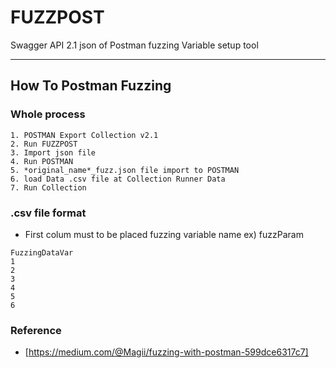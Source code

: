 # FUZZPOST
Swagger API 2.1 json of Postman fuzzing Variable setup tool

---

## How To Postman Fuzzing

### Whole process
```
1. POSTMAN Export Collection v2.1 
2. Run FUZZPOST
3. Import json file 
4. Run POSTMAN
5. *original_name*_fuzz.json file import to POSTMAN
6. load Data .csv file at Collection Runner Data
7. Run Collection
```

### .csv file format 
- First colum must to be placed fuzzing variable name ex) fuzzParam

```
FuzzingDataVar
1
2
3
4
5
6
```

### Reference
- [https://medium.com/@Magii/fuzzing-with-postman-599dce6317c7]
